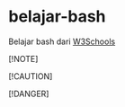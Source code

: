 # belajar-bash
Belajar bash dari [W3Schools](https://www.w3schools.com/bash/index.php)

[!NOTE]  

[!CAUTION]  

[!DANGER]
